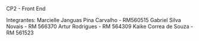 CP2 - Front End

Integrantes:
Marcielle Janguas Pina Carvalho - RM560515
Gabriel Silva Novais - RM 566370
Artur Rodrigues - RM 564309
Kaike Correa de Souza - RM 561523
